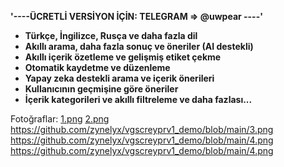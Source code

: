 **'----ÜCRETLİ VERSİYON İÇİN: TELEGRAM => @uwpear ----'**

 
- **Türkçe, İngilizce, Rusça ve daha fazla dil**
- **Akıllı arama, daha fazla sonuç ve öneriler (AI destekli)**
- **Akıllı içerik özetleme ve gelişmiş etiket çekme**
- **Otomatik kaydetme ve düzenleme**
- **Yapay zeka destekli arama ve içerik önerileri**
- **Kullanıcının geçmişine göre öneriler**
- **İçerik kategorileri ve akıllı filtreleme
ve daha fazlası...**

Fotoğraflar:
[1.png](https://github.com/zynelyx/vgscreyprv1_demo/blob/main/1.png)
[2.png](https://github.com/zynelyx/vgscreyprv1_demo/blob/main/2.png)
https://github.com/zynelyx/vgscreyprv1_demo/blob/main/3.png
https://github.com/zynelyx/vgscreyprv1_demo/blob/main/4.png
https://github.com/zynelyx/vgscreyprv1_demo/blob/main/4.png

